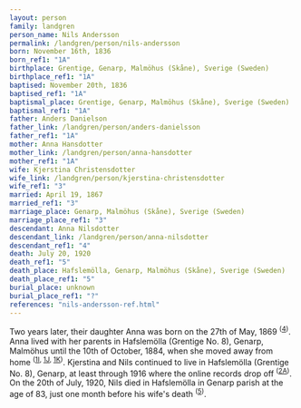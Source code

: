 ```yaml
---
layout: person
family: landgren
person_name: Nils Andersson
permalink: /landgren/person/nils-andersson
born: November 16th, 1836
born_ref1: "1A"
birthplace: Grentige, Genarp, Malmöhus (Skåne), Sverige (Sweden)
birthplace_ref1: "1A"
baptised: November 20th, 1836
baptised_ref1: "1A"
baptismal_place: Grentige, Genarp, Malmöhus (Skåne), Sverige (Sweden)
baptismal_ref1: "1A"
father: Anders Danielson
father_link: /landgren/person/anders-danielsson
father_ref1: "1A"
mother: Anna Hansdotter
mother_link: /landgren/person/anna-hansdotter
mother_ref1: "1A"
wife: Kjerstina Christensdotter
wife_link: /landgren/person/kjerstina-christensdotter
wife_ref1: "3"
married: April 19, 1867
married_ref1: "3"
marriage_place: Genarp, Malmöhus (Skåne), Sverige (Sweden)
marriage_place_ref1: "3"
descendant: Anna Nilsdotter
descendant_link: /landgren/person/anna-nilsdotter
descendant_ref1: "4"
death: July 20, 1920
death_ref1: "5"
death_place: Hafslemölla, Genarp, Malmöhus (Skåne), Sverige (Sweden)
death_place_ref1: "5"
burial_place: unknown
burial_place_ref1: "?"
references: "nils-andersson-ref.html"
---
```


Two years later, their daughter Anna was born on the 27th of May, 1869 <sup>([4](#4))</sup>. Anna lived with her parents in Hafslemölla (Grentige No. 8), Genarp, Malmöhus until the 10th of October, 1884, when she moved away from home <sup>([1I](#1I), [1J](#1J), [1K](#1K))</sup>. Kjerstina and Nils continued to live in Hafslemölla (Grentige No. 8), Genarp, at least through 1916 where the online records drop off <sup>([2A](#2A))</sup>. On the 20th of July, 1920, Nils died in Hafslemölla in Genarp parish at the age of 83, just one month before his wife's death <sup>([5](#5))</sup>.
